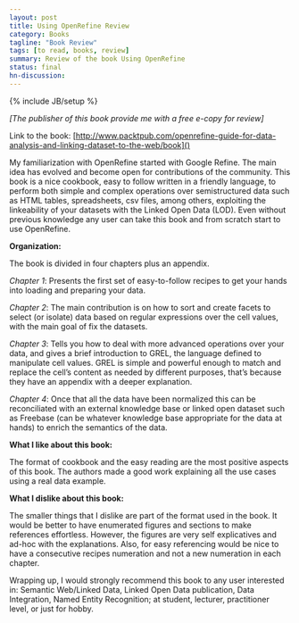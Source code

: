 ```yaml
---
layout: post
title: Using OpenRefine Review
category: Books
tagline: "Book Review"
tags: [to read, books, review]
summary: Review of the book Using OpenRefine
status: final
hn-discussion:
---
```


{% include JB/setup %}

_[The publisher of this book provide me with a free e-copy for review]_

Link to the book: [http://www.packtpub.com/openrefine-guide-for-data-analysis-and-linking-dataset-to-the-web/book]()

My familiarization with OpenRefine started with Google Refine. The main idea has evolved and become open for contributions of the community. 
This book is a nice cookbook, easy to follow written in a friendly language, to perform both simple and complex operations over semistructured 
data such as HTML tables, spreadsheets, csv files, among others, exploiting the linkeability of your datasets with the Linked Open Data (LOD). 
Even without previous knowledge any user can take this book and from scratch start to use OpenRefine.

**Organization:**

The book is divided in four chapters plus an appendix.

_Chapter 1_: Presents the first set of easy-to-follow recipes to get your hands into loading and preparing your data.

_Chapter 2_: The main contribution is on how to sort and create facets to select (or isolate) data based on regular expressions over the cell values, with the main goal of fix the datasets.

_Chapter 3_: Tells you how to deal with more advanced operations over your data, and gives a brief introduction to GREL, the language defined to manipulate cell values. GREL is simple and powerful enough to match and replace the cell’s content as needed by different purposes, that’s because they have an appendix with a deeper explanation.

_Chapter 4_: Once that all the data have been normalized this can be reconciliated with an external knowledge base or linked open dataset such as Freebase (can be whatever knowledge base appropriate for the data at hands) to enrich the semantics of the data.

**What I like about this book:**

The format of cookbook and the easy reading are the most positive aspects of this book. The authors made a good work explaining all the use cases using a real data example.

**What I dislike about this book:**

The smaller things that I dislike are part of the format used in the book. It would be better to have enumerated figures and sections to make references effortless. 
However, the figures are very self explicatives and ad-hoc with the explanations. Also, for easy referencing would be nice to have a consecutive recipes numeration 
and not a new numeration in each chapter.

Wrapping up, I would strongly recommend this book to any user interested in: Semantic Web/Linked Data, Linked Open Data publication, Data Integration, 
Named Entity Recognition; at student, lecturer, practitioner level, or just for hobby.
